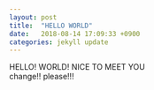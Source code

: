 ```yaml
---
layout: post
title:  "HELLO WORLD"
date:   2018-08-14 17:09:33 +0900
categories: jekyll update
---
```

HELLO! WORLD!
NICE TO MEET YOU    
change!! please!!! 
